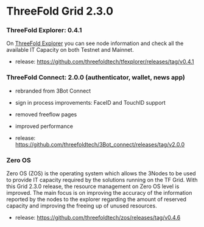 # ThreeFold Grid 2.3.0

### ThreeFold Explorer: 0.4.1

On [ThreeFold Explorer](https:/explorer.threefold.io/) you can see node information and check all the available IT Capacity on both Testnet and Mainnet. 

- release: https://github.com/threefoldtech/tfexplorer/releases/tag/v0.4.1


### ThreeFold Connect: 2.0.0 (authenticator, wallet, news app)

- rebranded from 3Bot Connect
- sign in process improvements: FaceID and TouchID support
- removed freeflow pages
- improved performance

- release: https://github.com/threefoldtech/3Bot_connect/releases/tag/v2.0.0


### Zero OS

Zero OS (ZOS) is the operating system which allows the 3Nodes to be used to provide IT capacity required by the solutions running on the TF Grid. With this Grid 2.3.0 release, the resource management on Zero OS level is improved. The main focus is on improving the accuracy of the information reported by the nodes to the explorer regarding the amount of reserved capacity and improving the freeing up of unused resources.

- release: https://github.com/threefoldtech/zos/releases/tag/v0.4.6